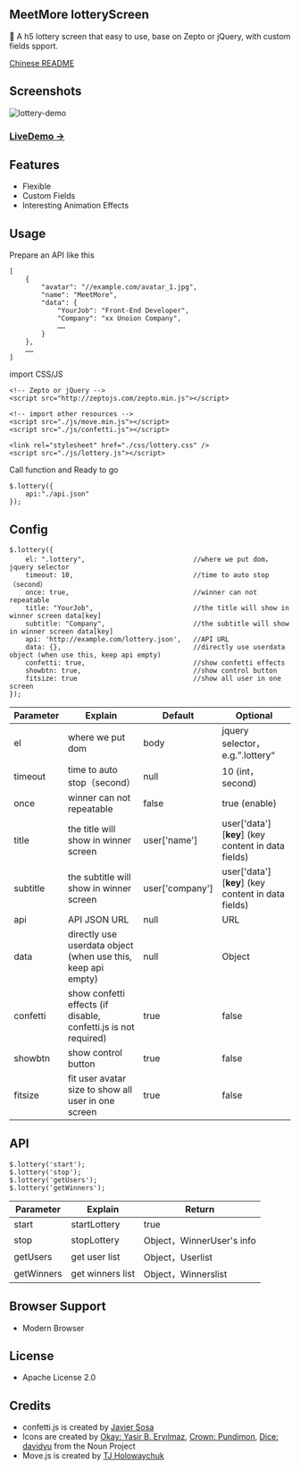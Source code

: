 ## MeetMore lotteryScreen

🎲 A h5 lottery screen that easy to use, base on Zepto or jQuery, with custom fields spport.

[Chinese README](https://github.com/meetmore/lotteryScreen/blob/master/README.md)  

## Screenshots
![lottery-demo](https://user-images.githubusercontent.com/978810/31385319-78291854-ad88-11e7-895e-2b54a3819a6b.gif)

### [LiveDemo ->](https://meetmore.github.io/lotteryScreen/)
   
## Features
 - Flexible
 - Custom Fields
 - Interesting Animation Effects
   
## Usage

 Prepare an API like this
 
    [
        {
            "avatar": "//example.com/avatar_1.jpg", 
            "name": "MeetMore",
            "data": {
                "YourJob": "Front-End Developer",
                "Company": "xx Unoion Company",
                ……
            }
        },
        ……
    ]

 import CSS/JS

    <!-- Zepto or jQuery -->
    <script src="http://zeptojs.com/zepto.min.js"></script>

    <!-- import other resources -->
    <script src="./js/move.min.js"></script>
    <script src="./js/confetti.js"></script>

    <link rel="stylesheet" href="./css/lottery.css" />
    <script src="./js/lottery.js"></script>

 Call function and Ready to go

    $.lottery({ 
        api:"./api.json" 
    });
  
## Config
  
    $.lottery({ 
        el: ".lottery",                           //where we put dom，jquery selector
        timeout: 10,                              //time to auto stop（second）
        once: true,                               //winner can not repeatable
        title: "YourJob",                         //the title will show in winner screen data[key]
        subtitle: "Company",                      //the subtitle will show in winner screen data[key]
        api: 'http://example.com/lottery.json',   //API URL
        data: {},                                 //directly use userdata object (when use this, keep api empty)
        confetti: true,                           //show confetti effects
        showbtn: true,                            //show control button
        fitsize: true                             //show all user in one screen
    });
  
 Parameter | Explain | Default | Optional
----|------|----|----
el | where we put dom  | body | jquery selector，e.g.”.lottery“
timeout | time to auto stop（second）  | null | 10 (int，second)
once | winner can not repeatable  | false | true (enable)
title | the title will show in winner screen  | user['name'] | user['data'][**key**] (key content in data fields)
subtitle | the subtitle will show in winner screen  | user['company'] | user['data'][**key**] (key content in data fields)
api | API JSON URL  | null | URL
data | directly use userdata object (when use this, keep api empty)  | null | Object
confetti | show confetti effects (if disable, confetti.js is not required)  | true | false
showbtn | show control button  | true | false
fitsize | fit user avatar size to show all user in one screen  | true | false
  
## API

    $.lottery('start'); 
    $.lottery('stop');
    $.lottery('getUsers'); 
    $.lottery('getWinners');

 Parameter | Explain | Return
----|------|----
start | startLottery | true
stop | stopLottery | Object，WinnerUser's info
getUsers | get user list | Object，Userlist
getWinners | get winners list | Object，Winnerslist

## Browser Support

- Modern Browser
   
## License

- Apache License 2.0

## Credits

- confetti.js is created by [Javier Sosa](http://jsfiddle.net/Javalsu/vxP5q/743/)
- Icons are created by [Okay: Yasir B. Eryılmaz](https://thenounproject.com/term/okay/114615/), [Crown: Pundimon](https://thenounproject.com/term/crown/1028402), [Dice: davidyu](https://thenounproject.com/term/dice-point-4/1250653/) from the Noun Project
- Move.js is created by [TJ Holowaychuk](https://visionmedia.github.io/move.js/)
